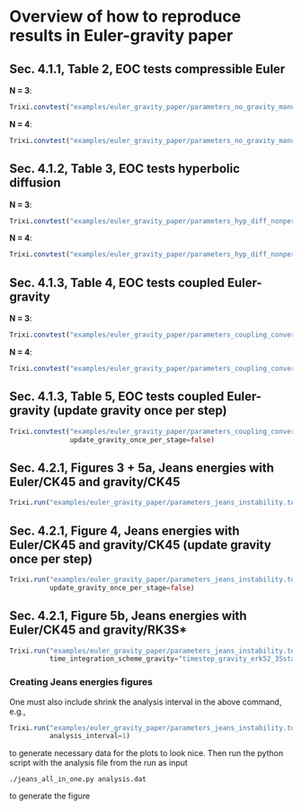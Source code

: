 # Overview of how to reproduce results in Euler-gravity paper

## Sec. 4.1.1, Table 2, EOC tests compressible Euler
**N = 3**:
```julia
Trixi.convtest("examples/euler_gravity_paper/parameters_no_gravity_manufac.toml", 4)
```

**N = 4**:
```julia
Trixi.convtest("examples/euler_gravity_paper/parameters_no_gravity_manufac.toml", 4, N=4)
```

## Sec. 4.1.2, Table 3, EOC tests hyperbolic diffusion
**N = 3**:
```julia
Trixi.convtest("examples/euler_gravity_paper/parameters_hyp_diff_nonperiodic.toml", 4)
```

**N = 4**:
```julia
Trixi.convtest("examples/euler_gravity_paper/parameters_hyp_diff_nonperiodic.toml", 4, N=4)
```

## Sec. 4.1.3, Table 4, EOC tests coupled Euler-gravity
**N = 3**:
```julia
Trixi.convtest("examples/euler_gravity_paper/parameters_coupling_convergence_test.toml", 4)
```

**N = 4**:
```julia
Trixi.convtest("examples/euler_gravity_paper/parameters_coupling_convergence_test.toml", 4, N=4)
```

## Sec. 4.1.3, Table 5, EOC tests coupled Euler-gravity (update gravity once per step)
```julia
Trixi.convtest("examples/euler_gravity_paper/parameters_coupling_convergence_test.toml", 4,
               update_gravity_once_per_stage=false)
```

## Sec. 4.2.1, Figures 3 + 5a, Jeans energies with Euler/CK45 and gravity/CK45
```julia
Trixi.run("examples/euler_gravity_paper/parameters_jeans_instability.toml")
```

## Sec. 4.2.1, Figure 4, Jeans energies with Euler/CK45 and gravity/CK45 (update gravity once per step)
```julia
Trixi.run("examples/euler_gravity_paper/parameters_jeans_instability.toml",
          update_gravity_once_per_stage=false)
```

## Sec. 4.2.1, Figure 5b, Jeans energies with Euler/CK45 and gravity/RK3S*
```julia
Trixi.run("examples/euler_gravity_paper/parameters_jeans_instability.toml",
          time_integration_scheme_gravity="timestep_gravity_erk52_3Sstar!", cfl_gravity=1.2)
```

### Creating Jeans energies figures
One must also include shrink the analysis interval in the above command, e.g.,
```julia
Trixi.run("examples/euler_gravity_paper/parameters_jeans_instability.toml",
          analysis_interval=1)
```
to generate necessary data for the plots to look nice. Then run the python script with the analysis file from the run as input
```
./jeans_all_in_one.py analysis.dat
```
to generate the figure
